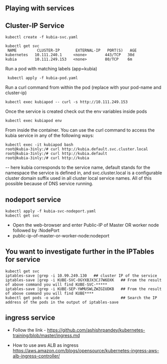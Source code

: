 ## Playing with services 

 ## Cluster-IP Service

    kubectl create -f kubia-svc.yaml

    kubectl get svc
     NAME         CLUSTER-IP       EXTERNAL-IP   PORT(S)   AGE
    kubernetes   10.111.240.1     <none>        443/TCP   30d
    kubia        10.111.249.153   <none>        80/TCP    6m    

Run a pod with matching labels (app=kubia)
     
     kubectl apply -f kubia-pod.yaml
     
Run a curl command from within the pod 
 (replace with your pod-name and cluster-ip)

    kubectl exec kubiapod -- curl -s http://10.111.249.153
 


Once the service is created check out the env variables inside pods
    
    kubectl exec kubiapod env
 
From  inside the container. You can use the curl command to access the kubia service in any of the following ways:
    
    kubectl exec -it kubiapod bash
    root@kubia-3inly:/# curl http://kubia.default.svc.cluster.local
    root@kubia-3inly:/# curl http://kubia.default
    root@kubia-3inly:/# curl http://kubia

 -- here kubia corresponds to the service name, default stands for the namespace the service is defined in, and svc.cluster.local is a configurable cluster domain suffix used in all cluster local service names. All of this possible because of DNS service running. 

## nodeport service 

    kubectl apply -f kubia-svc-nodeport.yaml
    kubectl get svc 
    
 - Open the web-browser and enter Public-IP of Master OR worker node followed by :NodePort
 - public-ip-of-master-or-worker-node:nodeport 

## You want to investigate further in the IPTables for service 

    kubectl get svc
    iptables-save |grep -i 10.99.249.130   ## cluster IP of the service
    iptables-save |grep -i KUBE-SVC-OGYXBJX3CJ7W6DXK   ## From the result of above command you will find KUBE-SVC-*****
    iptables-save |grep -i KUBE-SEP-YWMUSWLZWZGIUDKB   ## From the result of above command you will find KUBE****
    kubectl get pods -o wide                           ## Search the IP address of the pods in the output of iptables-save


## ingress service 

- Follow the link  -    https://github.com/ashishrpandey/kubernetes-training/blob/master/ingress.md


- How to use aws ALB as ingress 
https://aws.amazon.com/blogs/opensource/kubernetes-ingress-aws-alb-ingress-controller/

 
